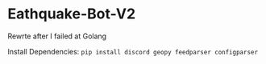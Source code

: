 # Eathquake-Bot-V2
Rewrte after I failed at Golang

 Install Dependencies:
 `pip install discord geopy feedparser configparser`
